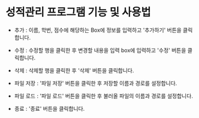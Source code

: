 # 성적관리 프로그램 기능 및 사용법
- 추가 : 이름, 학번, 점수에 해당하는 Box에 정보를 입력하고 '추가하기' 버튼을 클릭합니다.


- 수정 : 수정할 행을 클릭한 후 변경할 내용을 입력 box에 입력하고 '수정' 버튼을 클릭합니다.


- 삭제 : 삭제할 행을 클릭한 후 '삭제' 버튼을 클릭합니다.


- 파일 저장 : '파일 저장' 버튼을 클릭한 후 저장할 이름과 경로를 설정합니다.


- 파일 로드 : '파일 로드' 버튼을 클릭한 후 불러올 파일의 이름과 경로를 설정합니다.


- 종료 : '종료' 버튼을 클릭합니다.

